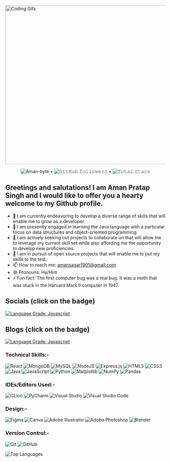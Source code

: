 
<img alt="Coding Gifs" height=500 width=850 src="https://cdn.dribbble.com/users/730703/screenshots/6581243/avento.gif" />
<br>
<p align="center">
  <img src="https://komarev.com/ghpvc/?username=Aman-byte&label=Profile%20views&color=0e75b6&style=flat" alt="Aman-byte" /> • 
  <img alt="𝙶𝚒𝚝𝙷𝚞𝚋 𝚏𝚘𝚕𝚕𝚘𝚠𝚎𝚛𝚜" src="https://img.shields.io/github/followers/Aman-byte?label=Followers&style=social"> •   
  <img src="https://img.shields.io/github/stars/Aman-byte?label=Stars" alt="𝚃𝚘𝚝𝚊𝚕 𝚂𝚝𝚊𝚛𝚜">
</p>

## Greetings and salutations! I am Aman Pratap Singh and I would like to offer you a hearty welcome to my Github profile.

- 🔭 I am currently endeavoring to develop a diverse range of skills that will enable me to grow as a developer.
- 🌱 I am presently engaged in learning the Java language with a particular focus on data structures and object-oriented programming.
- 👯 I am actively seeking out projects to collaborate on that will allow me to leverage my current skill set while also affording me the opportunity to develop new proficiencies.
- 🤔 I am in pursuit of open source projects that will enable me to put my skills to the test.
- 📫 How to reach me: amansagar1901@gmail.com
- 😄 Pronouns: He/Him
- ⚡ Fun fact: The first computer bug was a real bug. It was a moth that was stuck in the Harvard Mark II computer in 1947.
## Socials (click on the badge)
<a href="https://www.linkedin.com/in/amanpratapsingh19"><img alt = "Language Grade: Javascript" src="https://img.shields.io/badge/linkedin-%230077B5.svg?style=for-the-badge&logo=linkedin&logoColor=white"></a>


## Blogs (click on the badge)
<a href="https://medium.com/@amansagar1901"><img alt = "Language Grade: Javascript" src="https://img.shields.io/badge/Medium-12100E?style=for-the-badge&logo=medium&logoColor=white"></a>

### Technical Skills:-
![React](https://img.shields.io/badge/react-%2320232a.svg?style=for-the-badge&logo=react&logoColor=%2361DAFB)
![MongoDB](https://img.shields.io/badge/MongoDB-%234ea94b.svg?style=for-the-badge&logo=mongodb&logoColor=white)
![MySQL](https://img.shields.io/badge/mysql-4479A1.svg?style=for-the-badge&logo=mysql&logoColor=white)
![NodeJS](https://img.shields.io/badge/node.js-6DA55F?style=for-the-badge&logo=node.js&logoColor=white)
![Express.js](https://img.shields.io/badge/express.js-%23404d59.svg?style=for-the-badge&logo=express&logoColor=%2361DAFB)
![HTML5](https://img.shields.io/badge/html5-%23E34F26.svg?style=for-the-badge&logo=html5&logoColor=white)
![CSS3](https://img.shields.io/badge/css3-%231572B6.svg?style=for-the-badge&logo=css3&logoColor=white)
![Java](https://img.shields.io/badge/java-%23ED8B00.svg?style=for-the-badge&logo=openjdk&logoColor=white)
![JavaScript](https://img.shields.io/badge/javascript-%23323330.svg?style=for-the-badge&logo=javascript&logoColor=%23F7DF1E)
![Python](https://img.shields.io/badge/python-3670A0?style=for-the-badge&logo=python&logoColor=ffdd54)
![Matplotlib](https://img.shields.io/badge/Matplotlib-%23ffffff.svg?style=for-the-badge&logo=Matplotlib&logoColor=black)
![NumPy](https://img.shields.io/badge/numpy-%23013243.svg?style=for-the-badge&logo=numpy&logoColor=white)
![Pandas](https://img.shields.io/badge/pandas-%23150458.svg?style=for-the-badge&logo=pandas&logoColor=white)

### IDEs/Editors Used:-
![CLion](https://img.shields.io/badge/CLion-black?style=for-the-badge&logo=clion&logoColor=white)
![PyCharm](https://img.shields.io/badge/pycharm-143?style=for-the-badge&logo=pycharm&logoColor=black&color=black&labelColor=green)
![Visual Studio](https://img.shields.io/badge/Visual%20Studio-5C2D91.svg?style=for-the-badge&logo=visual-studio&logoColor=white)
![Visual Studio Code](https://img.shields.io/badge/Visual%20Studio%20Code-0078d7.svg?style=for-the-badge&logo=visual-studio-code&logoColor=white)

### Design:-
![Figma](https://img.shields.io/badge/figma-%23F24E1E.svg?style=for-the-badge&logo=figma&logoColor=white)
![Canva](https://img.shields.io/badge/Canva-%2300C4CC.svg?style=for-the-badge&logo=Canva&logoColor=white)
![Adobe Illustrator](https://img.shields.io/badge/adobe%20illustrator-%23FF9A00.svg?style=for-the-badge&logo=adobe%20illustrator&logoColor=white)
![Adobe Photoshop](https://img.shields.io/badge/adobe%20photoshop-%2331A8FF.svg?style=for-the-badge&logo=adobe%20photoshop&logoColor=white)
![Blender](https://img.shields.io/badge/blender-%23F5792A.svg?style=for-the-badge&logo=blender&logoColor=white)

### Version Control:-
![Git](https://img.shields.io/badge/git-%23F05033.svg?style=for-the-badge&logo=git&logoColor=white)
![GitHub](https://img.shields.io/badge/github-%23121011.svg?style=for-the-badge&logo=github&logoColor=white)

![Top Languages](https://github-readme-stats.vercel.app/api/top-langs/?username=Aman-byte&layout=compact)
